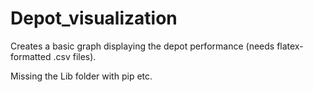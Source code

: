 # Depot_visualization
Creates a basic graph displaying the depot performance (needs flatex-formatted .csv files).

Missing the Lib folder with pip etc.
